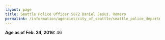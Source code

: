 ```yaml
---
layout: page
title: Seattle Police Officer 5872 Daniel Jesus. Romero
permalink: /information/agencies/city_of_seattle/seattle_police_department/copbook/5872/
---
```


**Age as of Feb. 24, 2016:** 46
